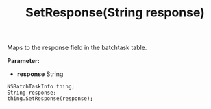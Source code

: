 ﻿---
uid: crmscript_ref_NSBatchTaskInfo_SetResponse
title: SetResponse(String response)
intellisense: NSBatchTaskInfo.SetResponse
keywords: NSBatchTaskInfo, GetResponse
so.topic: reference
---

Maps to the response field in the batchtask table.

**Parameter:** 
 - **response** String

```crmscript
NSBatchTaskInfo thing;
String response;
thing.SetResponse(response);
```

